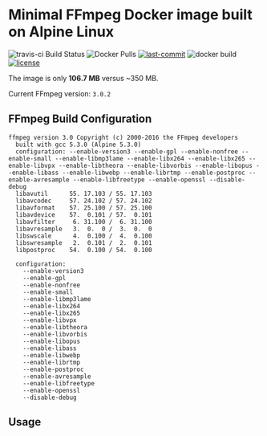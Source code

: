# Minimal FFmpeg Docker image built on Alpine Linux
![travis-ci Build Status](https://img.shields.io/travis/com/Luismcplopes/ffrmpeg-Docker.svg?logo=travis)
![Docker Pulls](https://img.shields.io/docker/pulls/luismcplopes/ffmpg-docker.svg?style=popout?logo=docker)
[![last-commit](https://img.shields.io/github/last-commit/Luismcplopes/ffrmpeg-Docker.svg?logo=github)](https://img.shields.io/github/last-commit/luismcplopes/ffrmpeg-Docker.svg?logo=github)
![docker build](https://img.shields.io/docker/build/luismcplopes/ffmpg-docker.svg?logo=docker)
[![license](https://img.shields.io/github/license/Luismcplopes/ffrmpeg-Docker.svg?logo=github)](https://img.shields.io/github/license/Luismcplopes/ffrmpeg-Docker.svg?logo=github)

The image is only **106.7 MB** versus ~350 MB.

Current FFmpeg version: `3.0.2`

## FFmpeg Build Configuration

```
ffmpeg version 3.0 Copyright (c) 2000-2016 the FFmpeg developers
  built with gcc 5.3.0 (Alpine 5.3.0)
  configuration: --enable-version3 --enable-gpl --enable-nonfree --enable-small --enable-libmp3lame --enable-libx264 --enable-libx265 --enable-libvpx --enable-libtheora --enable-libvorbis --enable-libopus --enable-libass --enable-libwebp --enable-librtmp --enable-postproc --enable-avresample --enable-libfreetype --enable-openssl --disable-debug
  libavutil      55. 17.103 / 55. 17.103
  libavcodec     57. 24.102 / 57. 24.102
  libavformat    57. 25.100 / 57. 25.100
  libavdevice    57.  0.101 / 57.  0.101
  libavfilter     6. 31.100 /  6. 31.100
  libavresample   3.  0.  0 /  3.  0.  0
  libswscale      4.  0.100 /  4.  0.100
  libswresample   2.  0.101 /  2.  0.101
  libpostproc    54.  0.100 / 54.  0.100

  configuration:
    --enable-version3
    --enable-gpl
    --enable-nonfree
    --enable-small
    --enable-libmp3lame
    --enable-libx264
    --enable-libx265
    --enable-libvpx
    --enable-libtheora
    --enable-libvorbis
    --enable-libopus
    --enable-libass
    --enable-libwebp
    --enable-librtmp
    --enable-postproc
    --enable-avresample
    --enable-libfreetype
    --enable-openssl
    --disable-debug
```

## Usage
